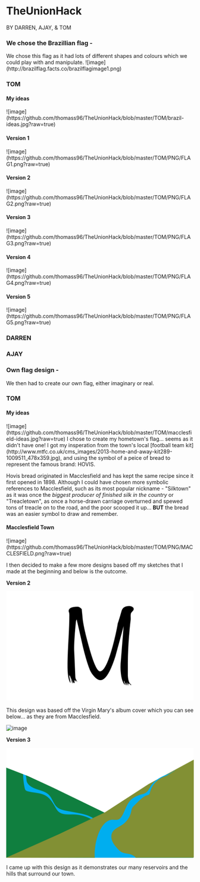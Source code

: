 # TheUnionHack 
BY DARREN, AJAY, & TOM

<h3>We chose the Brazillian flag -</h3>
<body>We chose this flag as it had lots of different shapes and colours which we could play with and manipulate.</body>
![image](http://brazilflag.facts.co/brazilflagimage1.png)

<h3>TOM</h3>

<h4>My ideas</h4>
![image](https://github.com/thomass96/TheUnionHack/blob/master/TOM/brazil-ideas.jpg?raw=true)

<h4>Version 1</h4>
![image](https://github.com/thomass96/TheUnionHack/blob/master/TOM/PNG/FLAG1.png?raw=true)

<h4>Version 2</h4>
![image](https://github.com/thomass96/TheUnionHack/blob/master/TOM/PNG/FLAG2.png?raw=true)

<h4>Version 3</h4>
![image](https://github.com/thomass96/TheUnionHack/blob/master/TOM/PNG/FLAG3.png?raw=true)

<h4>Version 4</h4>
![image](https://github.com/thomass96/TheUnionHack/blob/master/TOM/PNG/FLAG4.png?raw=true)

<h4>Version 5</h4>
![image](https://github.com/thomass96/TheUnionHack/blob/master/TOM/PNG/FLAG5.png?raw=true)

<h3>DARREN</h3>

<h3>AJAY</h3>

<h3>Own flag design -</h3>
<body>We then had to create our own flag, either imaginary or real.</body>

<h3>TOM</h3>

<h4>My ideas</h4>
![image](https://github.com/thomass96/TheUnionHack/blob/master/TOM/macclesfield-ideas.jpg?raw=true)

<body>I chose to create my hometown's flag... seems as it  didn't have one! I got my insperation from the town's local [football team kit](http://www.mtfc.co.uk/cms_images/2013-home-and-away-kit289-1009511_478x359.jpg), and using the symbol of a peice of bread to represent the famous brand: HOVIS. 

Hovis bread originated in Macclesfield and has kept the same recipe since it first opened in 1898. Although I could have chosen more symbolic references to Macclesfield, such as its most popular nickname - "Silktown" as it was once the *biggest producer of finished silk in the country* or "Treacletown", as once a horse-drawn carriage overturned and spewed tons of treacle on to the road, and the poor scooped it up... <strong>BUT</strong> the bread was an easier symbol to draw and remember. </body>
<h4>Macclesfield Town</h4>
![image](https://github.com/thomass96/TheUnionHack/blob/master/TOM/PNG/MACCLESFIELD.png?raw=true)

I then decided to make a few more designs based off my sketches that I made at the beginning and below is the outcome.

**Version 2**

![image](https://github.com/thomass96/TheUnionHack/blob/master/TOM/PNG/Macclesfield-3.png?raw=true)

This design was based off the Virgin Mary's album cover which you can see below... as they are from Macclesfield.

![image](http://www.winduprecords.com/wp-content/uploads/2013/02/V_largepatch.jpg) 

**Version 3**

![image](https://github.com/thomass96/TheUnionHack/blob/master/TOM/PNG/Macclesfield-2.png?raw=true)

I came up with this design as it demonstrates our many reservoirs and the hills that surround our town.